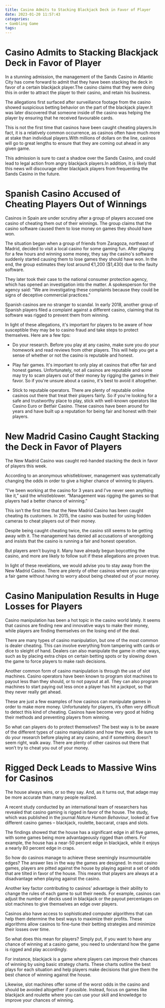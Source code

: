 ```yaml
---
title: Casino Admits to Stacking Blackjack Deck in Favor of Player
date: 2023-01-20 11:57:43
categories:
- Gambling Game
tags:
---
```



#  Casino Admits to Stacking Blackjack Deck in Favor of Player

In a stunning admission, the management of the Sands Casino in Atlantic City has come forward to admit that they have been stacking the deck in favor of a certain blackjack player.The casino claims that they were doing this in order to attract the player to their casino, and retain his business.

The allegations first surfaced after surveillance footage from the casino showed suspicious betting behavior on the part of the blackjack player.It was later discovered that someone inside of the casino was helping the player by ensuring that he received favourable cards.

This is not the first time that casinos have been caught cheating players.In fact, it is a relatively common occurrence, as casinos often have much more at stake than individual players.With millions of dollars on the line, casinos will go to great lengths to ensure that they are coming out ahead in any given game.

This admission is sure to cast a shadow over the Sands Casino, and could lead to legal action from angry blackjack players.In addition, it is likely that this news will discourage other blackjack players from frequenting the Sands Casino in the future.

#  Spanish Casino Accused of Cheating Players Out of Winnings

Casinos in Spain are under scrutiny after a group of players accused one casino of cheating them out of their winnings. The group claims that the casino software caused them to lose money on games they should have won.

The situation began when a group of friends from Zaragoza, northeast of Madrid, decided to visit a local casino for some gaming fun. After playing for a few hours and winning some money, they say the casino's software suddenly started causing them to lose games they should have won. In the end, the group estimates they lost around €1,200 ($1,430) due to the faulty software.

They later took their case to the national consumer protection agency, which has opened an investigation into the matter. A spokesperson for the agency said: "We are investigating these complaints because they could be signs of deceptive commercial practices."

Spanish casinos are no stranger to scandal. In early 2018, another group of Spanish players filed a complaint against a different casino, claiming that its software was rigged to prevent them from winning.

In light of these allegations, it's important for players to be aware of how susceptible they may be to casino fraud and take steps to protect themselves. Here are a few tips:

* Do your research. Before you play at any casino, make sure you do your homework and read reviews from other players. This will help you get a sense of whether or not the casino is reputable and honest.

* Play fair games. It's important to only play at casinos that offer fair and honest games. Unfortunately, not all casinos are reputable and some may try to scam players out of their money by rigging the games in their favor. So if you're unsure about a casino, it's best to avoid it altogether.

* Stick to reputable operators. There are plenty of reputable online casinos out there that treat their players fairly. So if you're looking for a safe and trustworthy place to play, stick with well-known operators like Casino Euro or Betfair Casino. These casinos have been around for years and have built up a reputation for being fair and honest with their players.

#  New Madrid Casino Caught Stacking the Deck in Favor of Players

The New Madrid Casino was caught red-handed stacking the deck in favor of players this week.

According to an anonymous whistleblower, management was systematically changing the odds in order to give a higher chance of winning to players.

“I’ve been working at the casino for 3 years and I’ve never seen anything like it,” said the whistleblower. “Management was rigging the games so that players had a better chance of winning.”

This isn’t the first time that the New Madrid Casino has been caught cheating its customers. In 2015, the casino was busted for using hidden cameras to cheat players out of their money.

Despite being caught cheating twice, the casino still seems to be getting away with it. The management has denied all accusations of wrongdoing and insists that the casino is running a fair and honest operation.

But players aren’t buying it. Many have already begun boycotting the casino, and more are likely to follow suit if these allegations are proven true.

In light of these revelations, we would advise you to stay away from the New Madrid Casino. There are plenty of other casinos where you can enjoy a fair game without having to worry about being cheated out of your money.

#  Casino Manipulation Results in Huge Losses for Players

Casino manipulation has been a hot topic in the casino world lately. It seems that casinos are finding new and innovative ways to make their money, while players are finding themselves on the losing end of the deal.

There are many types of casino manipulation, but one of the most common is dealer cheating. This can involve everything from tampering with cards or dice to sleight of hand. Dealers can also manipulate the game in other ways, such as by placing extra chips on certain betting spots or by slowing down the game to force players to make rash decisions.

Another common form of casino manipulation is through the use of slot machines. Casino operators have been known to program slot machines to payout less than they should, or to not payout at all. They can also program machines to start paying out less once a player has hit a jackpot, so that they never really get ahead.

These are just a few examples of how casinos can manipulate games in order to make more money. Unfortunately for players, it’s often very difficult to detect this kind of cheating. Casinos have become very good at hiding their methods and preventing players from winning.

So what can players do to protect themselves? The best way is to be aware of the different types of casino manipulation and how they work. Be sure to do your research before playing at any casino, and if something doesn’t seem right, walk away. There are plenty of other casinos out there that won’t try to cheat you out of your money.

#  Rigged Deck Leads to Massive Wins for Casinos

The house always wins, or so they say. And, as it turns out, that adage may be more accurate than many people realized.

A recent study conducted by an international team of researchers has revealed that casino gaming is rigged in favor of the house. The study, which was published in the journal _Nature Human Behaviour_, looked at five different casino games – blackjack, roulette, baccarat, craps and slots.

The findings showed that the house has a significant edge in all five games, with some games being more advantageously rigged than others. For example, the house has a near-50 percent edge in blackjack, while it enjoys a nearly 80 percent edge in craps.

So how do casinos manage to achieve these seemingly insurmountable edges? The answer lies in the way the games are designed. In most casino games, players are pitted against the house by playing against a set of odds that are tilted in favor of the house. This means that players are always at a disadvantage when playing against the casino.

Another key factor contributing to casinos’ advantage is their ability to change the rules of each game to suit their needs. For example, casinos can adjust the number of decks used in blackjack or the payout percentages on slot machines to give themselves an edge over players.

Casinos also have access to sophisticated computer algorithms that can help them determine the best ways to maximize their profits. These algorithms allow casinos to fine-tune their betting strategies and minimize their losses over time.

So what does this mean for players? Simply put, if you want to have any chance of winning at a casino game, you need to understand how the game is rigged and play accordingly.

For instance, blackjack is a game where players can improve their chances of winning by using basic strategy charts. These charts outline the best plays for each situation and help players make decisions that give them the best chance of winning against the house.

Likewise, slot machines offer some of the worst odds in the casino and should be avoided altogether if possible. Instead, focus on games like blackjack and roulette where you can use your skill and knowledge to improve your chances of winning.